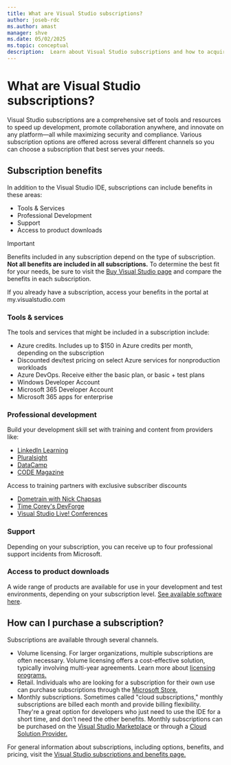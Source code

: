 ```yaml
---
title: What are Visual Studio subscriptions?
author: joseb-rdc
ms.author: amast
manager: shve
ms.date: 05/02/2025
ms.topic: conceptual
description:  Learn about Visual Studio subscriptions and how to acquire them
---
```


# What are Visual Studio subscriptions? 

Visual Studio subscriptions are a comprehensive set of tools and resources to speed up development, promote collaboration anywhere,
and innovate on any platform—all while maximizing security and compliance. Various subscription options are offered across several different channels so you can choose a subscription that best serves your needs.  

## Subscription benefits
In addition to the Visual Studio IDE, subscriptions can include benefits in these areas:
+ Tools & Services
+ Professional Development
+ Support
+ Access to product downloads

> [!IMPORTANT]
> Benefits included in any subscription depend on the type of subscription. **Not all benefits are included in all subscriptions.** To determine the best fit for your needs, be sure to visit the [Buy Visual Studio page](https://visualstudio.microsoft.com/vs/pricing/?tab=individual) and compare the benefits in each subscription.

If you already have a subscription, access your benefits in the portal at my.visualstudio.com  

### Tools & services
The tools and services that might be included in a subscription include:
+ Azure credits. Includes up to $150 in Azure credits per month, depending on the subscription
+ Discounted dev/test pricing on select Azure services for nonproduction workloads
+ Azure DevOps. Receive either the basic plan, or basic + test plans
+ Windows Developer Account
+ Microsoft 365 Developer Account
+ Microsoft 365 apps for enterprise

### Professional development 
Build your development skill set with training and content from providers like:
+ [LinkedIn Learning](https://www.linkedin.com/learning)
+ [Pluralsight](https://learn.microsoft.com/visualstudio/subscriptions/vs-pluralsight)
+ [DataCamp](https://www.datacamp.com/)
+ [CODE Magazine](https://www.codemag.com/Magazine)

Access to training partners with exclusive subscriber discounts

+ [Dometrain with Nick Chapsas](https://dometrain.com/courses/)
+ [Time Corey's DevForge](https://www.iamtimcorey.com/devpass-business)
+ [Visual Studio Live! Conferences](https://vslive.com/Home.aspx)

### Support
Depending on your subscription, you can receive up to four professional support incidents from Microsoft.

### Access to product downloads
A wide range of products are available for use in your development and test environments, depending on your subscription level. [See available software here](https://learn.microsoft.com/visualstudio/subscriptions/product-availability). 

## How can I purchase a subscription? 
Subscriptions are available through several channels.  
+ Volume licensing. For larger organizations, multiple subscriptions are often necessary. Volume licensing offers a cost-effective solution, typically involving multi-year agreements. Learn more about [licensing programs.](https://www.microsoft.com/Licensing/licensing-programs/licensing-programs?rtc=1)
+ Retail. Individuals who are looking for a subscription for their own use can purchase subscriptions through the [Microsoft Store.](https://www.microsoft.com/store) 
+ Monthly subscriptions. Sometimes called "cloud subscriptions," monthly subscriptions are billed each month and provide billing flexibility. They're a great option for developers who just need to use the IDE for a short time, and don’t need the other benefits. Monthly subscriptions can be purchased on the [Visual Studio Marketplace](https://marketplace.visualstudio.com/subscriptions) or through a [Cloud Solution Provider.](https://appsource.microsoft.com/en-us/marketplace/partner-dir)

For general information about subscriptions, including options, benefits, and pricing, visit the [Visual Studio subscriptions and benefits page.](https://visualstudio.microsoft.com/subscriptions/)
